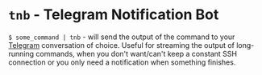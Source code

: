# `tnb` - Telegram Notification Bot

`$ some_command | tnb` - will send the output of the command to your [Telegram](https://telegram.org/) conversation of choice.
Useful for streaming the output of long-running commands, when you don't want/can't keep a constant SSH connection or you
only need a notification when something finishes.
